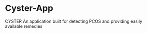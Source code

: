 # Cyster-App
CYSTER An application built for detecting PCOS and providing easily available remedies
